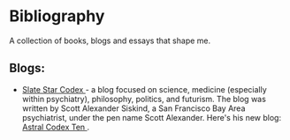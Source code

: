 # Bibliography
A collection of books, blogs and essays that shape me. 

## Blogs:
- [Slate Star Codex ](https://slatestarcodex.com/) -  a blog focused on science, medicine (especially within psychiatry), philosophy, politics, and futurism. The blog was written by Scott Alexander Siskind, a San Francisco Bay Area psychiatrist, under the pen name Scott Alexander. Here's his new blog: [Astral Codex Ten ](https://astralcodexten.substack.com/).
